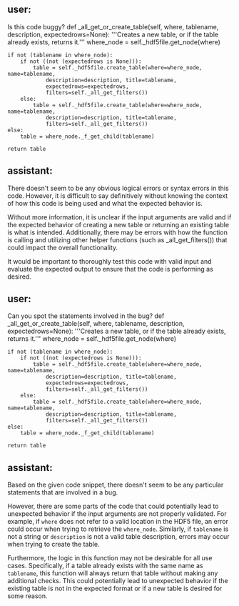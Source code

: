 ## user:
Is this code buggy?
def _all_get_or_create_table(self, where, tablename, description, expectedrows=None):
    '''Creates a new table, or if the table already exists, returns it.'''
    where_node = self._hdf5file.get_node(where)
    
    if not (tablename in where_node):
        if not ((not (expectedrows is None))):
            table = self._hdf5file.create_table(where=where_node, name=tablename, 
                description=description, title=tablename, 
                expectedrows=expectedrows, 
                filters=self._all_get_filters())
        else:
            table = self._hdf5file.create_table(where=where_node, name=tablename, 
                description=description, title=tablename, 
                filters=self._all_get_filters())
    else:
        table = where_node._f_get_child(tablename)
    
    return table

## assistant:
There doesn't seem to be any obvious logical errors or syntax errors in this code. However, it is difficult to say definitively without knowing the context of how this code is being used and what the expected behavior is. 

Without more information, it is unclear if the input arguments are valid and if the expected behavior of creating a new table or returning an existing table is what is intended. Additionally, there may be errors with how the function is calling and utilizing other helper functions (such as _all_get_filters()) that could impact the overall functionality. 

It would be important to thoroughly test this code with valid input and evaluate the expected output to ensure that the code is performing as desired.

## user:
Can you spot the statements involved in the bug?
def _all_get_or_create_table(self, where, tablename, description, expectedrows=None):
    '''Creates a new table, or if the table already exists, returns it.'''
    where_node = self._hdf5file.get_node(where)
    
    if not (tablename in where_node):
        if not ((not (expectedrows is None))):
            table = self._hdf5file.create_table(where=where_node, name=tablename, 
                description=description, title=tablename, 
                expectedrows=expectedrows, 
                filters=self._all_get_filters())
        else:
            table = self._hdf5file.create_table(where=where_node, name=tablename, 
                description=description, title=tablename, 
                filters=self._all_get_filters())
    else:
        table = where_node._f_get_child(tablename)
    
    return table

## assistant:
Based on the given code snippet, there doesn't seem to be any particular statements that are involved in a bug. 

However, there are some parts of the code that could potentially lead to unexpected behavior if the input arguments are not properly validated. For example, if `where` does not refer to a valid location in the HDF5 file, an error could occur when trying to retrieve the `where_node`. Similarly, if `tablename` is not a string or `description` is not a valid table description, errors may occur when trying to create the table.

Furthermore, the logic in this function may not be desirable for all use cases. Specifically, if a table already exists with the same name as `tablename`, this function will always return that table without making any additional checks. This could potentially lead to unexpected behavior if the existing table is not in the expected format or if a new table is desired for some reason.

